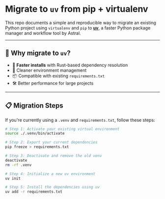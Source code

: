 # Migrate to `uv` from pip + virtualenv

This repo documents a simple and reproducible way to migrate an existing Python project using `virtualenv` and `pip` to [**uv**](https://github.com/astral-sh/uv), a faster Python package manager and workflow tool by Astral.

---

## 🔁 Why migrate to `uv`?

- 🚀 **Faster installs** with Rust-based dependency resolution  
- 🧼 Cleaner environment management  
- 📦 Compatible with existing `requirements.txt`  
- 🛠 Better performance for large projects

---

## 📋 Migration Steps

If you're currently using a `.venv` and `requirements.txt`, follow these steps:

```bash
# Step 1: Activate your existing virtual environment
source ./.venv/bin/activate

# Step 2: Export your current dependencies
pip freeze > requirements.txt 

# Step 3: Deactivate and remove the old venv
deactivate
rm -rf .venv

# Step 4: Initialize a new uv environment
uv init

# Step 5: Install the dependencies using uv
uv add -r requirements.txt

